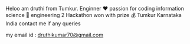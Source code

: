Heloo am druthi
from Tumkur.
Enginner ❤️
passion for coding
information science 🔭 engineering 
2 Hackathon won with prize 💰 
Tumkur Karnataka India 
contact me if any queries 



my email id :
druthikumar70@gmail.com
